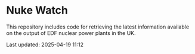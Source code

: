 # Nuke Watch

This repository includes code for retrieving the latest information available on the output of EDF nuclear power plants in the UK.

Last updated: 2025-04-19 11:12